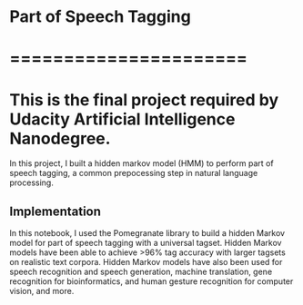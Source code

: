 # Part of Speech Tagging
# ======================    #                           
# This is the final project required by Udacity Artificial Intelligence Nanodegree. 
In this project, I built a hidden markov model (HMM) to perform part of speech tagging, a common prepocessing step in natural language processing.
## Implementation
In this notebook, I used the Pomegranate library to build a hidden Markov model for part of speech tagging with a universal tagset. Hidden Markov models have been able to achieve >96% tag accuracy with larger tagsets on realistic text corpora. Hidden Markov models have also been used for speech recognition and speech generation, machine translation, gene recognition for bioinformatics, and human gesture recognition for computer vision, and more.